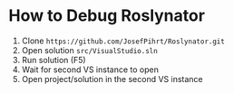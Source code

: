 ﻿# How to Debug Roslynator

1. Clone `https://github.com/JosefPihrt/Roslynator.git`
1. Open solution `src/VisualStudio.sln`
1. Run solution (F5)
1. Wait for second VS instance to open
1. Open project/solution in the second VS instance